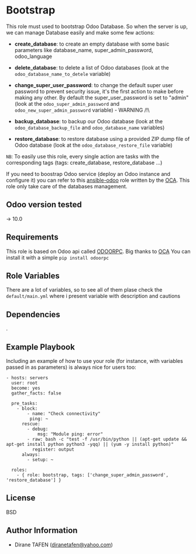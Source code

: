 Bootstrap
=========

This role must used to bootstrap Odoo Database. So when the server is up, we can manage Database easily and make some few actions:

* **create_database**: to create an empty database with some basic parameters like database_name, super_admin_password, odoo_language

* **delete_database**: to delete a list of Odoo databases (look at the `odoo_database_name_to_detele` variable)

* **change_super_user_password**: to change the default super user password to prevent security issue, it's the first action to make before making any other. By default the super_user_password is set to "admin" (look at the `odoo_super_admin_password` and `odoo_new_super_admin_password` variable) - WARNING /!\

* **backup_database**: to backup our Odoo database (look at the `odoo_database_backup_file` and `odoo_database_name` variables)

* **restore_database**: to restore database using a provided ZIP dump file of Odoo database (look at the `odoo_database_restore_file` variable)

`NB`: To easily use this role, every single action are tasks with the corresponding tags (tags: create_database, restore_database ...)

If you need to boostrap Odoo service (deploy an Odoo instance and configure it) you can refer to this [ansible-odoo](https://github.com/OCA/ansible-odoo) role written by the [OCA](https://github.com/OCA).
This role only take care of the databases management.

Odoo version tested
-------------------
-> 10.0

Requirements
------------

This role is based on Odoo api called [ODOORPC](https://github.com/OCA/odoorpc). Big thanks to [OCA](https://github.com/OCA)
You can install it with a simple `pip install odoorpc` 

Role Variables
--------------

There are a lot of variables, so to see all of them plase check the `default/main.yml` where i present variable with description and cautions

Dependencies
------------

.

Example Playbook
----------------

Including an example of how to use your role (for instance, with variables passed in as parameters) is always nice for users too:

    - hosts: servers
      user: root
      become: yes 
      gather_facts: false

      pre_tasks:
        - block:
            - name: "Check connectivity"
             ping: ~
          rescue:
            - debug:
                msg: "Module ping: error"
            - raw: bash -c "test -f /usr/bin/python || (apt-get update && apt-get install python python3 -yqq) || (yum -y install python)"
              register: output
          always:
            - setup: ~

      roles:
        - { role: bootstrap, tags: ['change_super_admin_password', 'restore_database'] }

License
-------

BSD

Author Information
------------------

- Dirane TAFEN (diranetafen@yahoo.com)
